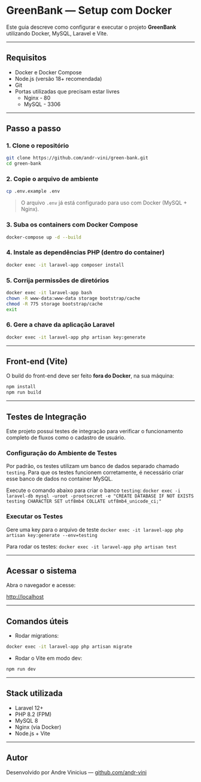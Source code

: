 #  GreenBank — Setup com Docker

Este guia descreve como configurar e executar o projeto **GreenBank** utilizando Docker, MySQL, Laravel e Vite.

---

##  Requisitos

- Docker e Docker Compose
- Node.js (versão 18+ recomendada)
- Git
- Portas utilizadas que precisam estar livres
	- Nginx - 80
	- MySQL - 3306

---

##  Passo a passo

### 1. Clone o repositório

```bash
git clone https://github.com/andr-vini/green-bank.git
cd green-bank
```

### 2. Copie o arquivo de ambiente

```bash
cp .env.example .env
```

> O arquivo `.env` já está configurado para uso com Docker (MySQL + Nginx).

### 3. Suba os containers com Docker Compose

```bash
docker-compose up -d --build
```

### 4. Instale as dependências PHP (dentro do container)

```bash
docker exec -it laravel-app composer install
```

### 5. Corrija permissões de diretórios

```bash
docker exec -it laravel-app bash
chown -R www-data:www-data storage bootstrap/cache
chmod -R 775 storage bootstrap/cache
exit
```

### 6. Gere a chave da aplicação Laravel

```bash
docker exec -it laravel-app php artisan key:generate
```

---

##  Front-end (Vite)

O build do front-end deve ser feito **fora do Docker**, na sua máquina:

```bash
npm install
npm run build
```

---
##  Testes de Integração

Este projeto possui testes de integração para verificar o funcionamento completo de fluxos como o cadastro de usuário.

###  Configuração do Ambiente de Testes

Por padrão, os testes utilizam um banco de dados separado chamado `testing`. Para que os testes funcionem corretamente, é necessário criar esse banco de dados no container MySQL.

Execute o comando abaixo para criar o banco `testing`:
`docker exec -i laravel-db mysql -uroot -prootsecret -e "CREATE DATABASE IF NOT EXISTS testing CHARACTER SET utf8mb4 COLLATE utf8mb4_unicode_ci;"`

###  Executar os Testes
Gere uma key para o arquivo de teste
`docker exec -it laravel-app php artisan key:generate --env=testing`

Para rodar os testes:
`docker exec -it laravel-app php artisan test`

---
##  Acessar o sistema

Abra o navegador e acesse:

 [http://localhost](http://localhost)

---

##  Comandos úteis

- Rodar migrations:

```bash
docker exec -it laravel-app php artisan migrate
```

- Rodar o Vite em modo dev:

```bash
npm run dev
```

---

##  Stack utilizada

- Laravel 12+
- PHP 8.2 (FPM)
- MySQL 8
- Nginx (via Docker)
- Node.js + Vite

---

##  Autor

Desenvolvido por Andre Vinicius — [github.com/andr-vini](https://github.com/andr-vini)
